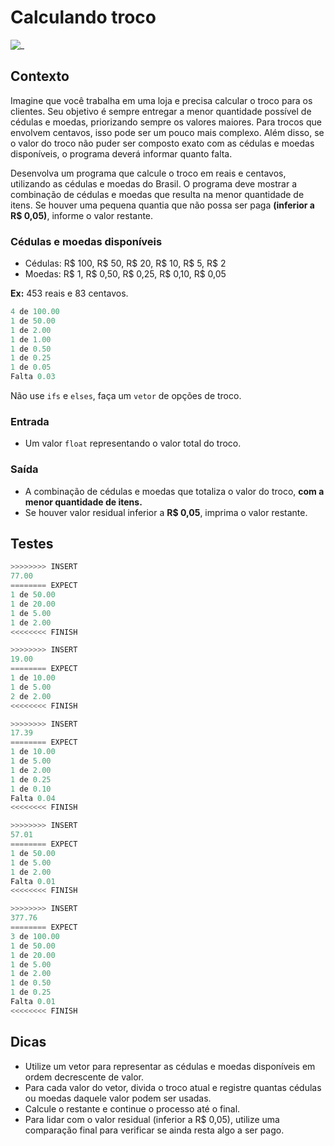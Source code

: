 # Calculando troco

![_](https://raw.githubusercontent.com/qxcodefup/arcade/master/base/troco/cover.jpg)

## Contexto

Imagine que você trabalha em uma loja e precisa calcular o troco para os clientes. Seu objetivo é sempre entregar a menor quantidade possível de cédulas e moedas, priorizando sempre os valores maiores. Para trocos que envolvem centavos, isso pode ser um pouco mais complexo. Além disso, se o valor do troco não puder ser composto exato com as cédulas e moedas disponíveis, o programa deverá informar quanto falta.

Desenvolva um programa que calcule o troco em reais e centavos, utilizando as cédulas e moedas do Brasil. O programa deve mostrar a combinação de cédulas e moedas que resulta na menor quantidade de itens. Se houver uma pequena quantia que não possa ser paga **(inferior a R$ 0,05)**, informe o valor restante.

### Cédulas e moedas disponíveis

- Cédulas: R$ 100, R$ 50, R$ 20, R$ 10, R$ 5, R$ 2
- Moedas: R$ 1, R$ 0,50, R$ 0,25, R$ 0,10, R$ 0,05

**Ex:** 453 reais e 83 centavos.

```py
4 de 100.00
1 de 50.00
1 de 2.00
1 de 1.00
1 de 0.50
1 de 0.25
1 de 0.05
Falta 0.03
```

Não use `ifs` e `elses`, faça um `vetor` de opções de troco.

### Entrada

- Um valor `float` representando o valor total do troco.

### Saída

- A combinação de cédulas e moedas que totaliza o valor do troco, **com a menor quantidade de itens.**
- Se houver valor residual inferior a **R$ 0,05**, imprima o valor restante.

## Testes

```py
>>>>>>>> INSERT
77.00
======== EXPECT
1 de 50.00
1 de 20.00
1 de 5.00
1 de 2.00
<<<<<<<< FINISH
```

```py
>>>>>>>> INSERT
19.00
======== EXPECT
1 de 10.00
1 de 5.00
2 de 2.00
<<<<<<<< FINISH
```

```py
>>>>>>>> INSERT
17.39
======== EXPECT
1 de 10.00
1 de 5.00
1 de 2.00
1 de 0.25
1 de 0.10
Falta 0.04
<<<<<<<< FINISH
```

```py
>>>>>>>> INSERT
57.01
======== EXPECT
1 de 50.00
1 de 5.00
1 de 2.00
Falta 0.01
<<<<<<<< FINISH
```

```py
>>>>>>>> INSERT
377.76
======== EXPECT
3 de 100.00
1 de 50.00
1 de 20.00
1 de 5.00
1 de 2.00
1 de 0.50
1 de 0.25
Falta 0.01
<<<<<<<< FINISH
```

## Dicas

- Utilize um vetor para representar as cédulas e moedas disponíveis em ordem decrescente de valor.
- Para cada valor do vetor, divida o troco atual e registre quantas cédulas ou moedas daquele valor podem ser usadas.
- Calcule o restante e continue o processo até o final.
- Para lidar com o valor residual (inferior a R$ 0,05), utilize uma comparação final para verificar se ainda resta algo a ser pago.
